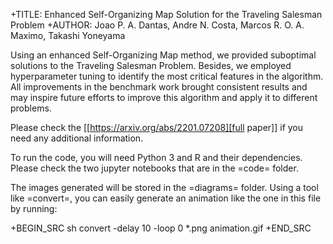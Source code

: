 +TITLE:  Enhanced Self-Organizing Map Solution for the Traveling Salesman Problem
+AUTHOR: Joao P. A. Dantas, Andre N. Costa, Marcos R. O. A. Maximo, Takashi Yoneyama

Using an enhanced Self-Organizing Map method, we provided suboptimal solutions to the Traveling Salesman Problem. Besides, we employed hyperparameter tuning to identify the most critical features in the algorithm. All improvements in the benchmark work brought consistent results and may inspire future efforts to improve this algorithm and apply it to different problems.

Please check the [[https://arxiv.org/abs/2201.07208][full paper]] if you need any additional information.

To run the code, you will need Python 3 and R and their dependencies. Please check the two jupyter notebooks that are in the =code= folder.

The images generated will be stored in the =diagrams= folder. Using a tool like
=convert=, you can easily generate an animation like the one in this file by
running:

+BEGIN_SRC sh
convert -delay 10 -loop 0 *.png animation.gif
+END_SRC
